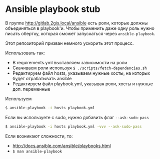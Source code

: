 # Ansible playbook stub

В группе http://gitlab.2gis.local/ansible есть роли, которые должны объединяться в playbook'и.
Чтобы применить даже одну роль нужно писать обертку, которая сможет запускаться через `ansible-playbook`.

Этот репозиторий призван немного ускорить этот процесс.

Использовать так:

* В requirements.yml выставляем зависимости на роли
* Скачиваем роли используя `$ ./scripts/fetch-dependencies.sh`
* Редактируем файл hosts, указываем нужные хосты, на которых будет отрабатывать ansible
* Редактируем файл playbook.yml, указывая роли, хосты и нужные доп. переменные

Используем

```sh
$ ansible-playbook -i hosts playbook.yml
```

Если вы используете с sudo, нужно добавить флаг `--ask-sudo-pass`

```sh
$ ansible-playbook -i hosts playbook.yml -vvv --ask-sudo-pass
```

Если возникают сложности, то:
* http://docs.ansible.com/ansible/playbooks.html
* `$ man ansible-playbook`
